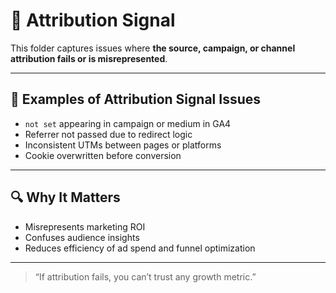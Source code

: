 # 🎯 Attribution Signal

This folder captures issues where **the source, campaign, or channel attribution fails or is misrepresented**.

---

## 🚨 Examples of Attribution Signal Issues

- `not set` appearing in campaign or medium in GA4
- Referrer not passed due to redirect logic
- Inconsistent UTMs between pages or platforms
- Cookie overwritten before conversion

---

## 🔍 Why It Matters

- Misrepresents marketing ROI
- Confuses audience insights
- Reduces efficiency of ad spend and funnel optimization

---

> “If attribution fails, you can’t trust any growth metric.”
